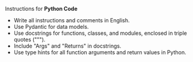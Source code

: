 Instructions for **Python Code**
- Write all instructions and comments in English.
- Use Pydantic for data models.
- Use docstrings for functions, classes, and modules, enclosed in triple quotes (""").
- Include "Args" and "Returns" in docstrings.
- Use type hints for all function arguments and return values in Python.






